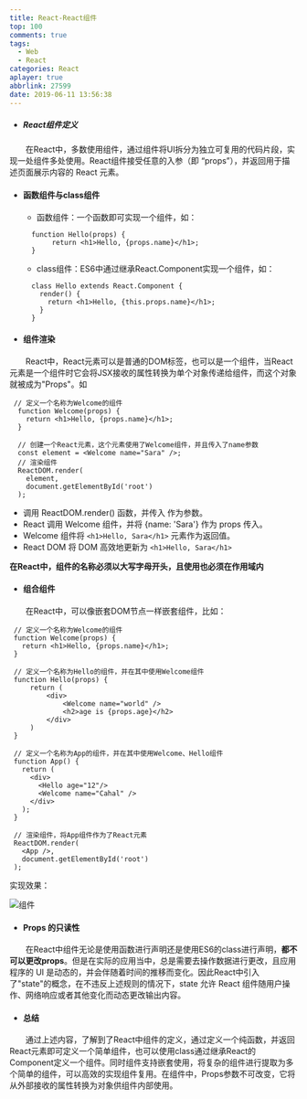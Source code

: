 ```yaml
---
title: React-React组件
top: 100
comments: true
tags:
  - Web
  - React
categories: React
aplayer: true
abbrlink: 27599
date: 2019-06-11 13:56:38
---
```

<!--![](https://source.unsplash.com/random/800x200)-->
<!--&emsp;-->

- ##### React组件定义

&emsp;&emsp;在React中，多数使用组件，通过组件将UI拆分为独立可复用的代码片段，实现一处组件多处使用。React组件接受任意的入参（即 “props”），并返回用于描述页面展示内容的 React 元素。

<!-- more -->

- #### 函数组件与class组件

    - 函数组件：一个函数即可实现一个组件，如：
    
    ```text
      function Hello(props) {
           return <h1>Hello, {props.name}</h1>;
      }
    ```
    - class组件：ES6中通过继承React.Component实现一个组件，如：
    
    ```text
      class Hello extends React.Component {
        render() {
          return <h1>Hello, {this.props.name}</h1>;
        }
      }
    ```
- #### 组件渲染

&emsp;&emsp;React中，React元素可以是普通的DOM标签，也可以是一个组件，当React元素是一个组件时它会将JSX接收的属性转换为单个对象传递给组件，而这个对象就被成为"Props"。如

   ```text
    // 定义一个名称为Welcome的组件
     function Welcome(props) {
       return <h1>Hello, {props.name}</h1>;
     }
     
     // 创建一个React元素，这个元素使用了Welcome组件，并且传入了name参数
     const element = <Welcome name="Sara" />;
     // 渲染组件
     ReactDOM.render(
       element,
       document.getElementById('root')
     );
   ```
     
   - 调用 ReactDOM.render() 函数，并传入 <Welcome name="Sara" /> 作为参数。
   - React 调用 Welcome 组件，并将 {name: 'Sara'} 作为 props 传入。
   - Welcome 组件将 `<h1>Hello, Sara</h1>` 元素作为返回值。
   - React DOM 将 DOM 高效地更新为 `<h1>Hello, Sara</h1>`
   
   **在React中，组件的名称必须以大写字母开头，且使用也必须在作用域内**

- #### 组合组件

&emsp;&emsp;在React中，可以像嵌套DOM节点一样嵌套组件，比如：
   ```text
    // 定义一个名称为Welcome的组件
    function Welcome(props) {
      return <h1>Hello, {props.name}</h1>;
    }
    
    // 定义一个名称为Hello的组件，并在其中使用Welcome组件
    function Hello(props) {
        return (
            <div>
                <Welcome name="world" />
                <h2>age is {props.age}</h2>
            </div>
        )
    }
    
    // 定义一个名称为App的组件，并在其中使用Welcome、Hello组件
    function App() {
      return (
        <div>
          <Hello age="12"/>
          <Welcome name="Cahal" />
        </div>
      );
    }
    
    // 渲染组件，将App组件作为了React元素
    ReactDOM.render(
      <App />,
      document.getElementById('root')
    );
   ```
   
   实现效果：
   
   ![组件](https://i.loli.net/2019/06/11/5cff518b91a1b91245.png)

- #### Props 的只读性

&emsp;&emsp;在React中组件无论是使用函数进行声明还是使用ES6的class进行声明，**都不可以更改props**。但是在实际的应用当中，总是需要去操作数据进行更改，且应用程序的 UI 是动态的，并会伴随着时间的推移而变化。因此React中引入了"state"的概念，在不违反上述规则的情况下，state 允许 React 组件随用户操作、网络响应或者其他变化而动态更改输出内容。

- #### 总结

&emsp;&emsp;通过上述内容，了解到了React中组件的定义，通过定义一个纯函数，并返回React元素即可定义一个简单组件，也可以使用class通过继承React的Component定义一个组件。同时组件支持嵌套使用，将复杂的组件进行提取为多个简单的组件，可以高效的实现组件复用。在组件中，Props参数不可改变，它将从外部接收的属性转换为对象供组件内部使用。
